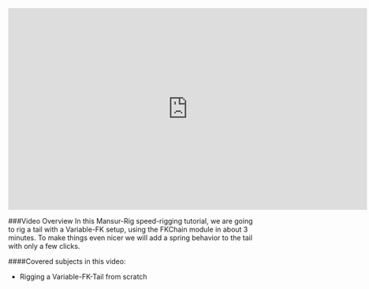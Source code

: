 <iframe width="728" height="409.5" src="https://www.youtube.com/embed/l8xGlcDhdhg" frameborder="0" allow="accelerometer; autoplay; clipboard-write; encrypted-media; gyroscope; picture-in-picture" allowfullscreen></iframe>

###Video Overview
<font>
In this Mansur-Rig speed-rigging tutorial, we are going to rig a tail with a Variable-FK setup, using the FKChain module in about 3 minutes. To make things even nicer we will add a spring behavior to the tail with only a few clicks.
</font>

####Covered subjects in this video:
* Rigging a Variable-FK-Tail from scratch